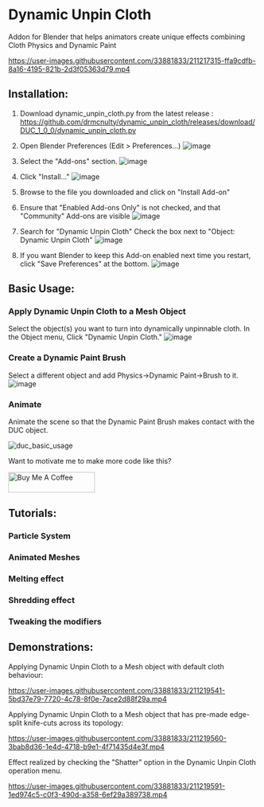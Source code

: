 # Dynamic Unpin Cloth
Addon for Blender that helps animators create unique effects combining Cloth Physics and Dynamic Paint


https://user-images.githubusercontent.com/33881833/211217315-ffa9cdfb-8a16-4195-821b-2d3f05363d79.mp4

## Installation:
1. Download dynamic_unpin_cloth.py from the latest release : https://github.com/drmcnulty/dynamic_unpin_cloth/releases/download/DUC_1_0_0/dynamic_unpin_cloth.py
1. Open Blender Preferences (Edit > Preferences...) ![image](https://user-images.githubusercontent.com/33881833/211224843-d5b430ea-f382-4925-8bc5-d49a710d9b96.png)

1. Select the "Add-ons" section. ![image](https://user-images.githubusercontent.com/33881833/211224866-f857d650-aada-4269-ad16-b4d4be8448fb.png)

1. Click "Install..." ![image](https://user-images.githubusercontent.com/33881833/211224877-794aff1e-bcae-4383-9cac-352b15c80b53.png)

1. Browse to the file you downloaded and click on "Install Add-on"
1. Ensure that "Enabled Add-ons Only" is not checked, and that "Community" Add-ons are visible ![image](https://user-images.githubusercontent.com/33881833/211224899-420617ed-e0ec-4a0d-8472-a32772ad9448.png)
1. Search for "Dynamic Unpin Cloth" Check the box next to "Object: Dynamic Unpin Cloth" ![image](https://user-images.githubusercontent.com/33881833/211224952-17c86732-5ce1-4101-8a78-847a9682d2dd.png)
1. If you want Blender to keep this Add-on enabled next time you restart, click "Save Preferences" at the bottom.
![image](https://user-images.githubusercontent.com/33881833/211224759-dcf3b111-d494-4854-b11e-daa95aa4f342.png)

## Basic Usage:
### Apply Dynamic Unpin Cloth to a Mesh Object
Select the object(s) you want to turn into dynamically unpinnable cloth. In the Object menu, Click "Dynamic Unpin Cloth."
![image](https://user-images.githubusercontent.com/33881833/211606439-06fc5fcf-e668-4fc1-8a40-17e76275a07a.png)
### Create a Dynamic Paint Brush
Select a different object and add Physics->Dynamic Paint->Brush to it.
![image](https://user-images.githubusercontent.com/33881833/211607083-37158fcd-880a-4361-b45d-1e85a7568cf5.png)
### Animate
Animate the scene so that the Dynamic Paint Brush makes contact with the DUC object.

![duc_basic_usage](https://user-images.githubusercontent.com/33881833/211629394-9b53ade8-ba60-4145-bb3d-3903d8af95e1.gif)

Want to motivate me to make more code like this?

<a href="https://www.buymeacoffee.com/mcnulty" target="_blank"><img src="https://cdn.buymeacoffee.com/buttons/default-yellow.png" alt="Buy Me A Coffee" height="41" width="174"></a>

## Tutorials:
### Particle System
### Animated Meshes
### Melting effect
### Shredding effect
### Tweaking the modifiers

## Demonstrations:

Applying Dynamic Unpin Cloth to a Mesh object with default cloth behaviour:

https://user-images.githubusercontent.com/33881833/211219541-5bd37e79-7720-4c78-8f0e-7ace2d88f29a.mp4




Applying Dynamic Unpin Cloth to a Mesh object that has pre-made edge-split knife-cuts across its topology:

https://user-images.githubusercontent.com/33881833/211219560-3bab8d36-1e4d-4718-b9e1-4f71435d4e3f.mp4



Effect realized by checking the "Shatter" option in the Dynamic Unpin Cloth operation menu.

https://user-images.githubusercontent.com/33881833/211219591-1ed974c5-c0f3-490d-a358-6ef29a389738.mp4

